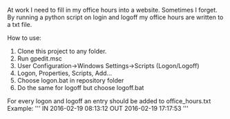 At work I need to fill in my office hours into a website. Sometimes I forget.
By running a python script on login and logoff my office hours are written to a txt file.

How to use:
1. Clone this project to any folder.
2. Run gpedit.msc
3. User Configuration->Windows Settings->Scripts (Logon/Logoff)
4. Logon, Properties, Scripts, Add...
5. Choose logon.bat in repository folder
6. Do the same for logoff but choose logoff.bat

For every logon and logoff an entry should be added to office_hours.txt
Example:
'''
IN  2016-02-19 08:13:12
OUT 2016-02-19 17:17:53
'''